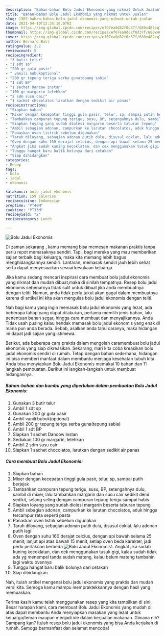 ```yaml
---
description: "Bahan-bahan Bolu Jadul Ekonomis yang nikmat Untuk Jualan"
title: "Bahan-bahan Bolu Jadul Ekonomis yang nikmat Untuk Jualan"
slug: 1307-bahan-bahan-bolu-jadul-ekonomis-yang-nikmat-untuk-jualan
date: 2021-04-10T12:38:18.070Z
image: https://img-global.cpcdn.com/recipes/ef07ea0d82f0d37f/680x482cq70/bolu-jadul-ekonomis-foto-resep-utama.jpg
thumbnail: https://img-global.cpcdn.com/recipes/ef07ea0d82f0d37f/680x482cq70/bolu-jadul-ekonomis-foto-resep-utama.jpg
cover: https://img-global.cpcdn.com/recipes/ef07ea0d82f0d37f/680x482cq70/bolu-jadul-ekonomis-foto-resep-utama.jpg
author: Bernard Ball
ratingvalue: 3.2
reviewcount: 5
recipeingredient:
- "3 butir telur"
- "1 sdt sp"
- "200 gr gula pasir"
- " vanili bubukoptional"
- "200 gr tepung terigu serba gunatepung sabia"
- "1 sdt BP"
- "1 sachet Dancow instan"
- "100 gr margarin lelehkan"
- "2 sdm susu cair"
- "1 sachet chocolatos larutkan dengan sedikit air panas"
recipeinstructions:
- "Siapkan bahan"
- "Mixer dengan kecepatan tinggi gula pasir, telur, sp, sampai putih berjejak"
- "Tambahkan campuran tepung terigu, susu, BP, setengahnya dulu, sambil di mixer, lalu tambahkan margarin dan susu cair sedikit demi sedikit, selang seling dengan campuran tepung terigu sampai habis"
- "Siapkan loyang yang sudah diolesi margarin beserta taburan tepung"
- "Ambil sebagian adonan, campurkan ke larutan chocolatos, aduk hingga tercampur rata seperti pasta"
- "Panaskan oven listrik sebelum digunakan"
- "Taruh diloyang, sebagian adonan putih dulu, disusul coklat, lalu adonan putih lagi"
- "Oven dengan suhu 160 derajat celcius, dengan api bawah selama 25 menit, lanjut api atas bawah 15 menit, setiap oven beda karakter, jadi perlu perlakuan berbeda"
- "Angkat jika sudah kuning kecoklatan, dan cek menggunakan tusuk gigi, kalau sudah tidak ada yg menempel tanda sudah mateng, kalau belum mateng tambahin lagi waktu ovennya"
- "Tunggu hangat baru balik bolunya dari cetakan"
- "Siap dihidangkan"
categories:
- Resep
tags:
- bolu
- jadul
- ekonomis

katakunci: bolu jadul ekonomis 
nutrition: 159 calories
recipecuisine: Indonesian
preptime: "PT40M"
cooktime: "PT33M"
recipeyield: "2"
recipecategory: Lunch

---
```



![Bolu Jadul Ekonomis](https://img-global.cpcdn.com/recipes/ef07ea0d82f0d37f/680x482cq70/bolu-jadul-ekonomis-foto-resep-utama.jpg)

Di zaman  sekarang , kamu memang bisa memesan makanan praktis tanpa perlu repot memasaknya sendiri. Tapi, bagi mereka yang mau memberikan sajian terbaik bagi keluarga, maka kita memang lebih bagus menghidangkannya sendiri. Lantaran, memasak sendiri jauh lebih sehat serta dapat menyesuaikan sesuai kesukaan keluarga.

Jika kamu sedang mencari inspirasi cara membuat bolu jadul ekonomis yang nikmat dan mudah dibuat,maka di sinilah tempatnya. Resep bolu jadul ekonomis  sebenarnya tidak sulit untuk dibuat jika anda membuatnya dengan teliti. Namun, anda tidak perlu takut akan gagal dalam membuatnya 
karena di artikel ini kita akan mengulas bolu jadul ekonomis dengan teliti.  



Nah bagi kamu yang ingin memasak bolu jadul ekonomis yang lezat, ada beberapa tahap yang dapat dilakukan, pertama memilih jenis bahan, lalu penentuan bahan segar, hingga cara membuat dan menyajikannya. Anda Tidak usah pusing kalau hendak memasak bolu jadul ekonomis yang enak di mana pun anda berada. Sebab, asalkan anda  tahu caranya, maka hidangan ini dapat jadi sajian yang istimewa.

Berikut, ada beberapa cara praktis  dalam mengolah caramembuat bolu jadul ekonomis yang siap dikreasikan. Sekarang, mari kita coba kreasikan bolu jadul ekonomis sendiri di rumah. Tetap dengan bahan sederhana, hidangan ini bisa memberi manfaat dalam membantu menjaga kesehatan tubuh kita. Anda bisa menyiapkan Bolu Jadul Ekonomis memakai 10 bahan dan 11 langkah pembuatan. Berikut ini langkah-langkah untuk membuat hidangannya.

<!--inarticleads1-->

##### Bahan-bahan dan bumbu yang diperlukan dalam pembuatan Bolu Jadul Ekonomis:

1. Gunakan 3 butir telur
1. Ambil 1 sdt sp
1. Gunakan 200 gr gula pasir
1. Ambil  vanili bubuk(optional)
1. Ambil 200 gr tepung terigu serba guna(tepung sabia)
1. Ambil 1 sdt BP
1. Siapkan 1 sachet Dancow instan
1. Sediakan 100 gr margarin, lelehkan
1. Ambil 2 sdm susu cair
1. Siapkan 1 sachet chocolatos, larutkan dengan sedikit air panas




<!--inarticleads2-->

##### Cara membuat Bolu Jadul Ekonomis:

1. Siapkan bahan
1. Mixer dengan kecepatan tinggi gula pasir, telur, sp, sampai putih berjejak
1. Tambahkan campuran tepung terigu, susu, BP, setengahnya dulu, sambil di mixer, lalu tambahkan margarin dan susu cair sedikit demi sedikit, selang seling dengan campuran tepung terigu sampai habis
1. Siapkan loyang yang sudah diolesi margarin beserta taburan tepung
1. Ambil sebagian adonan, campurkan ke larutan chocolatos, aduk hingga tercampur rata seperti pasta
1. Panaskan oven listrik sebelum digunakan
1. Taruh diloyang, sebagian adonan putih dulu, disusul coklat, lalu adonan putih lagi
1. Oven dengan suhu 160 derajat celcius, dengan api bawah selama 25 menit, lanjut api atas bawah 15 menit, setiap oven beda karakter, jadi perlu perlakuan berbeda
<img src="//assets-global.cpcdn.com/assets/icons/button_play-2c75c40dde080a61004c1f40b05d8f140eaff45d7e9e6481dc71c63d2e7c4909.png" alt="Bolu Jadul Ekonomis">1. Angkat jika sudah kuning kecoklatan, dan cek menggunakan tusuk gigi, kalau sudah tidak ada yg menempel tanda sudah mateng, kalau belum mateng tambahin lagi waktu ovennya
1. Tunggu hangat baru balik bolunya dari cetakan
1. Siap dihidangkan




Nah, itulah artikel mengenai  bolu jadul ekonomis  yang praktis dan mudah versi kita. Semoga kamu mampu mempraktekkannya dengan hasil yang memuaskan. 

Terima kasih kamu telah menggunakan resep yang kita tampilkan di sini. Besar harapan kami, cara membuat  Bolu Jadul Ekonomis yang mudah di atas dapat membantu Anda menyiapkan masakan yang lezat untuk keluarga/teman maupun menjadi ide dalam berjualan makanan. Gimana nih? Gampang kan? Itulah resep bolu jadul ekonomis yang bisa Anda kerjakan di rumah. Semoga bermanfaat dan selamat mencoba!

